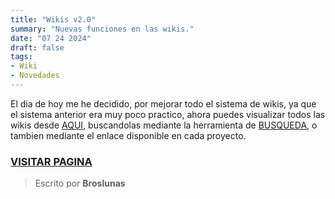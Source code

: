 ```yaml
---
title: "Wikis v2.0"
summary: "Nuevas funciones en las wikis."
date: "07 24 2024"
draft: false
tags:
- Wiki
- Novedades
---
```

El dia de hoy me he decidido, por mejorar todo el sistema de wikis, ya que el sistema anterior era muy poco practico, ahora puedes visualizar todos las wikis desde [AQUI](/wikis), buscandolas mediante la herramienta de [BUSQUEDA](/search), o tambien mediante el enlace disponible en cada proyecto.

### [VISITAR PAGINA](/wikis)

> Escrito por **Broslunas**